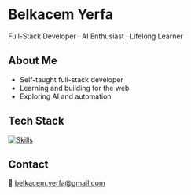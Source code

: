 # Belkacem Yerfa
Full-Stack Developer · AI Enthusiast · Lifelong Learner

## About Me
- Self-taught full-stack developer  
- Learning and building for the web  
- Exploring AI and automation  

## Tech Stack
[![Skills](https://skillicons.dev/icons?i=js,ts,html,css,react,next,nodejs,express,mongodb,python,tailwind,firebase,figma,vscode,git,github,golang,redis,postgres,docker)](https://skillicons.dev)

## Contact
📧 belkacem.yerfa@gmail.com
